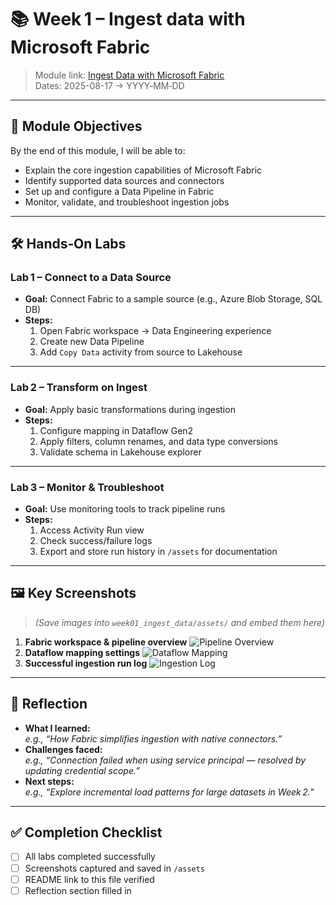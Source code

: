 # 📚 Week 1 – Ingest data with Microsoft Fabric

> Module link: [Ingest Data with Microsoft Fabric](https://learn.microsoft.com/en-us/training/paths/ingest-data-with-microsoft-fabric/)  
> Dates: 2025-08-17 → YYYY‑MM‑DD

---

## 🎯 Module Objectives
By the end of this module, I will be able to:
- Explain the core ingestion capabilities of Microsoft Fabric
- Identify supported data sources and connectors
- Set up and configure a Data Pipeline in Fabric
- Monitor, validate, and troubleshoot ingestion jobs

---

## 🛠 Hands‑On Labs

### Lab 1 – Connect to a Data Source
- **Goal:** Connect Fabric to a sample source (e.g., Azure Blob Storage, SQL DB)
- **Steps:**  
  1. Open Fabric workspace → Data Engineering experience  
  2. Create new Data Pipeline  
  3. Add `Copy Data` activity from source to Lakehouse  

---

### Lab 2 – Transform on Ingest
- **Goal:** Apply basic transformations during ingestion
- **Steps:**  
  1. Configure mapping in Dataflow Gen2  
  2. Apply filters, column renames, and data type conversions  
  3. Validate schema in Lakehouse explorer  

---

### Lab 3 – Monitor & Troubleshoot
- **Goal:** Use monitoring tools to track pipeline runs
- **Steps:**  
  1. Access Activity Run view  
  2. Check success/failure logs  
  3. Export and store run history in `/assets` for documentation  

---

## 🖼 Key Screenshots
> *(Save images into `week01_ingest_data/assets/` and embed them here)*

1. **Fabric workspace & pipeline overview**
   ![Pipeline Overview](assets/pipeline_overview.png)
2. **Dataflow mapping settings**
   ![Dataflow Mapping](assets/dataflow_mapping.png)
3. **Successful ingestion run log**
   ![Ingestion Log](assets/ingestion_log.png)

---

## 💭 Reflection
- **What I learned:**  
  _e.g., “How Fabric simplifies ingestion with native connectors.”_
- **Challenges faced:**  
  _e.g., “Connection failed when using service principal — resolved by updating credential scope.”_
- **Next steps:**  
  _e.g., “Explore incremental load patterns for large datasets in Week 2.”_

---

## ✅ Completion Checklist
- [ ] All labs completed successfully
- [ ] Screenshots captured and saved in `/assets`
- [ ] README link to this file verified
- [ ] Reflection section filled in
